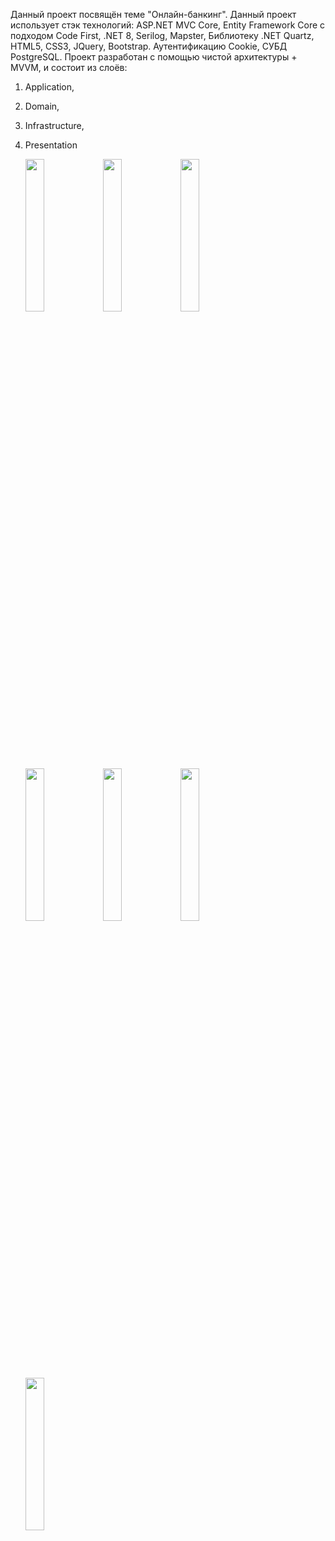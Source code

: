 Данный проект посвящён теме "Онлайн-банкинг".
Данный проект использует стэк технологий: ASP.NET MVC Core, Entity Framework Core c подходом Code First, .NET 8, Serilog, Mapster, Библиотеку .NET Quartz, HTML5, CSS3, JQuery, Bootstrap. Аутентификацию Cookie, СУБД PostgreSQL.
Проект разработан с помощью чистой архитектуры + MVVM, и состоит из слоёв:
1. Application,
2. Domain,
3. Infrastructure,
4. Presentation

   <img src="https://github.com/Maxim-Sedykh/OnlineBanking/assets/125740808/160c6efd-9329-4fb2-aa90-78405ea38da4" width=25%>
   <img src="https://github.com/Maxim-Sedykh/OnlineBanking/assets/125740808/becee565-6c0f-434f-b5b6-bb444816d5ca" width=25%>
   <img src="https://github.com/Maxim-Sedykh/OnlineBanking/assets/125740808/62a94e45-971e-4960-b6c2-fdb2919743d6" width=25%>
   <img src="https://github.com/Maxim-Sedykh/OnlineBanking/assets/125740808/e24a7756-408f-4178-a485-c970731f3848" width=25%>
   <img src="https://github.com/Maxim-Sedykh/OnlineBanking/assets/125740808/e2c08515-2e02-4cd9-8e77-5947e631bf9f" width=25%>
   <img src="https://github.com/Maxim-Sedykh/OnlineBanking/assets/125740808/644ebe9f-3f1f-4423-8ccc-f7483ba85e7d" width=25%>
   <img src="https://github.com/Maxim-Sedykh/OnlineBanking/assets/125740808/9222fbe8-7804-4c86-b74a-fe5527882570" width=25%>







